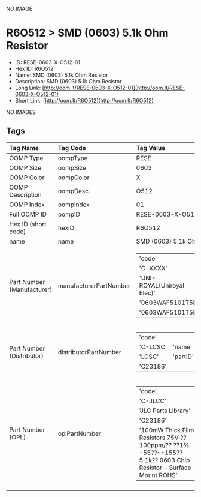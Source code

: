 


  
NO IMAGE  
# R6O512 > SMD (0603) 5.1k Ohm Resistor

- ID: RESE-0603-X-O512-01
- Hex ID: R6O512
- Name: SMD (0603) 5.1k Ohm Resistor
- Description: SMD (0603) 5.1k Ohm Resistor
- Long Link: [http://oom.lt/RESE-0603-X-O512-01](http://oom.lt/RESE-0603-X-O512-01)
- Short Link: [http://oom.lt/R6O512](http://oom.lt/R6O512)
  
NO IMAGES  
## Tags
  

|Tag Name|Tag Code|Tag Value|
| :--- | :--- | :--- |
|OOMP Type|oompType|RESE|
|OOMP Size|oompSize|0603|
|OOMP Color|oompColor|X|
|OOMP Description|oompDesc|O512|
|OOMP Index|oompIndex|01|
|Full OOMP ID|oompID|RESE-0603-X-O512-01|
|Hex ID (short code)|hexID|R6O512|
|name|name|SMD (0603) 5.1k Ohm Resistor|
|Part Number (Manufacturer)|manufacturerPartNumber|<table><tr><td>'code'</td></tr><tr><td> 'C-XXXX'</td><td> 'name'</td></tr><tr><td> 'UNI-ROYAL(Uniroyal Elec)'</td><td> 'partID'</td></tr><tr><td> '0603WAF5101T5E'</td><td> 'partName'</td></tr><tr><td> '0603WAF5101T5E'</td></tr></table>|
|Part Number (Distributor)|distributorPartNumber|<table><tr><td>'code'</td></tr><tr><td> 'C-LCSC'</td><td> 'name'</td></tr><tr><td> 'LCSC'</td><td> 'partID'</td></tr><tr><td> 'C23186'</td></tr></table>|
|Part Number (OPL)|oplPartNumber|<table><tr><td>'code'</td></tr><tr><td> 'C-JLCC'</td><td> 'name'</td></tr><tr><td> 'JLC Parts Library'</td><td> 'partID'</td></tr><tr><td> 'C23186'</td><td> 'partName'</td></tr><tr><td> '100mW Thick Film Resistors 75V ??100ppm/?? ??1% -55??~+155?? 5.1k?? 0603  Chip Resistor - Surface Mount ROHS'</td></tr></table>|
||||
